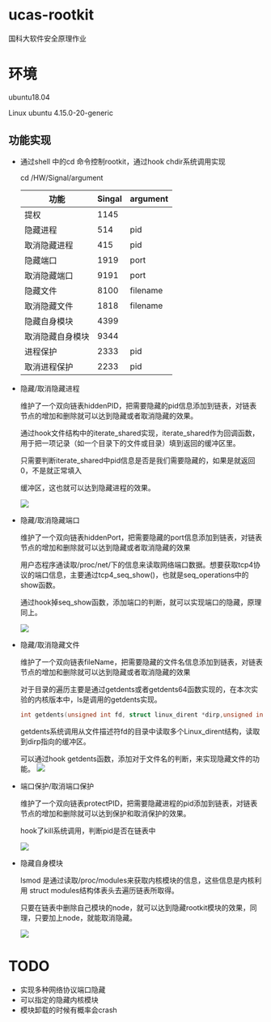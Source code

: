 # ucas-rootkit
国科大软件安全原理作业

# 环境

ubuntu18.04

Linux ubuntu 4.15.0-20-generic

## 功能实现

* 通过shell 中的cd 命令控制rootkit，通过hook chdir系统调用实现

  cd  /HW/Signal/argument

  | 功能             | Singal | argument |
  | ---------------- | ------ | -------- |
  | 提权             | 1145   |          |
  | 隐藏进程         | 514    | pid      |
  | 取消隐藏进程     | 415    | pid      |
  | 隐藏端口         | 1919   | port     |
  | 取消隐藏端口     | 9191   | port     |
  | 隐藏文件         | 8100   | filename |
  | 取消隐藏文件     | 1818   | filename |
  | 隐藏自身模块     | 4399   |          |
  | 取消隐藏自身模块 | 9344   |          |
  | 进程保护         | 2333   | pid      |
  | 取消进程保护     | 2233   | pid      |

* 隐藏/取消隐藏进程

  维护了一个双向链表hiddenPID，把需要隐藏的pid信息添加到链表，对链表节点的增加和删除就可以达到隐藏或者取消隐藏的效果。 

  通过hook文件结构中的iterate_shared实现，iterate_shared作为回调函数，用于把一项记录（如一个目录下的文件或目录）填到返回的缓冲区里。

  只需要判断iterate_shared中pid信息是否是我们需要隐藏的，如果是就返回0，不是就正常填入

  缓冲区，这也就可以达到隐藏进程的效果。

  <img src="https://img.tangent.ink/20211021212757.png" />

  

* 隐藏/取消隐藏端口

  维护了一个双向链表hiddenPort，把需要隐藏的port信息添加到链表，对链表节点的增加和删除就可以达到隐藏或者取消隐藏的效果

  用户态程序通读取/proc/net/下的信息来读取网络端口数据。想要获取tcp4协议的端口信息，主要通过tcp4_seq_show()，也就是seq_operations中的show函数。

  通过hook掉seq_show函数，添加端口的判断，就可以实现端口的隐藏，原理同上。

  ![](https://img.tangent.ink/20211021213517.png)

  

* 隐藏/取消隐藏文件

  维护了一个双向链表fileName，把需要隐藏的文件名信息添加到链表，对链表节点的增加和删除就可以达到隐藏或者取消隐藏的效果

  对于目录的遍历主要是通过getdents或者getdents64函数实现的，在本次实验的内核版本中，ls是调用的getdents实现。

  ```c
  int getdents(unsigned int fd, struct linux_dirent *dirp,unsigned int count);
  ```

  getdents系统调用从文件描述符fd的目录中读取多个Linux_dirent结构，读取到dirp指向的缓冲区。

  可以通过hook getdents函数，添加对于文件名的判断，来实现隐藏文件的功能。
  ![](https://img.tangent.ink/20211021230826.png)

* 端口保护/取消端口保护

  维护了一个双向链表protectPID，把需要隐藏进程的pid添加到链表，对链表节点的增加和删除就可以达到保护和取消保护的效果。

  hook了kill系统调用，判断pid是否在链表中

  ![](https://img.tangent.ink/20211021214912.png)

* 隐藏自身模块

  lsmod 是通过读取/proc/modules来获取内核模块的信息，这些信息是内核利用 struct modules结构体表头去遍历链表所取得。

  只要在链表中删除自己模块的node，就可以达到隐藏rootkit模块的效果，同理，只要加上node，就能取消隐藏。

  ![](https://img.tangent.ink/20211021225126.png)

# TODO

* 实现多种网络协议端口隐藏
* 可以指定的隐藏内核模块
* 模块卸载的时候有概率会crash
